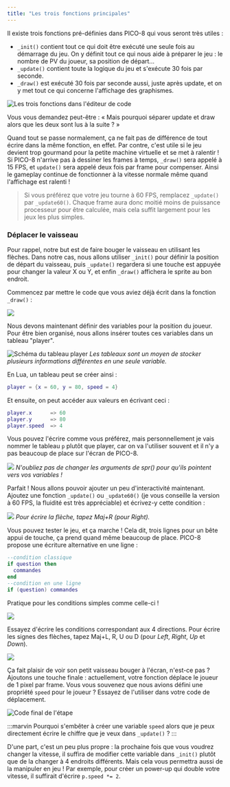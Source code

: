 ```yaml
---
title: "Les trois fonctions principales"
---
```


Il existe trois fonctions pré-définies dans PICO-8 qui vous seront très utiles :

- `_init()` contient tout ce qui doit être exécuté une seule fois au démarrage du jeu. On y définit tout ce qui nous aide à préparer le jeu : le nombre de PV du joueur, sa position de départ...
- `_update()` contient toute la logique du jeu et s'exécute 30 fois par seconde.
- `_draw()` est exécuté 30 fois par seconde aussi, juste après update, et on y met tout ce qui concerne l'affichage des graphismes.

![Les trois fonctions dans l'éditeur de code](./les-3-fonctions.png)

Vous vous demandez peut-être : « Mais pourquoi séparer update et draw alors que les deux sont lus à la suite ? »

Quand tout se passe normalement, ça ne fait pas de différence de tout écrire dans la même fonction, en effet. Par contre, c'est utile si le jeu devient trop gourmand pour la petite machine virtuelle et se met à ralentir ! Si PICO-8 n'arrive pas à dessiner les frames à temps, `_draw()` sera appelé à 15 FPS, et `update()` sera appelé deux fois par frame pour compenser. Ainsi le gameplay continue de fonctionner à la vitesse normale même quand l'affichage est ralenti !

> Si vous préférez que votre jeu tourne à 60 FPS, remplacez `_update()` par `_update60()`. Chaque frame aura donc moitié moins de puissance processeur pour être calculée, mais cela suffit largement pour les jeux les plus simples.

### Déplacer le vaisseau

Pour rappel, notre but est de faire bouger le vaisseau en utilisant les flèches. Dans notre cas, nous allons utiliser `_init()` pour définir la position de départ du vaisseau, puis `_update()` regardera si une touche est appuyée pour changer la valeur X ou Y, et enfin `_draw()` affichera le sprite au bon endroit.

Commencez par mettre le code que vous aviez déjà écrit dans la fonction `_draw()` :

![](./function-draw.png)

Nous devons maintenant définir des variables pour la position du joueur. Pour être bien organisé, nous allons insérer toutes ces variables dans un tableau "player".

![Schéma du tableau player](./player.png)
*Les tableaux sont un moyen de stocker plusieurs informations différentes en une seule variable.*

En Lua, un tableau peut se créer ainsi :

```lua
player = {x = 60, y = 80, speed = 4}
```

Et ensuite, on peut accéder aux valeurs en écrivant ceci :

```lua
player.x      => 60
player.y      => 80
player.speed  => 4
```

Vous pouvez l'écrire comme vous préférez, mais personnellement je vais nommer le tableau `p` plutôt que player, car on va l'utiliser souvent et il n'y a pas beaucoup de place sur l'écran de PICO-8.

![](./function-init.png)
*N'oubliez pas de changer les arguments de spr() pour qu'ils pointent vers vos variables !*

Parfait ! Nous allons pouvoir ajouter un peu d'interactivité maintenant. Ajoutez une fonction `_update()` ou `_update60()` (je vous conseille la version à 60 FPS, la fluidité est très appréciable) et écrivez-y cette condition :

![](./premier-if.png)
*Pour écrire la flèche, tapez Maj+R (pour Right).*

Vous pouvez tester le jeu, et ça marche ! Cela dit, trois lignes pour un bête appui de touche, ça prend quand même beaucoup de place. PICO-8 propose une écriture alternative en une ligne :

```lua
--condition classique
if question then
  commandes
end
--condition en une ligne
if (question) commandes
```

Pratique pour les conditions simples comme celle-ci !

![](./one-line-if.png)

Essayez d'écrire les conditions correspondant aux 4 directions. Pour écrire les signes des flèches, tapez Maj+L, R, U ou D (pour *Left*, *Right*, *Up* et *Down*).

![](./tous-les-boutons.png)

Ça fait plaisir de voir son petit vaisseau bouger à l'écran, n'est-ce pas ? Ajoutons une touche finale : actuellement, votre fonction déplace le joueur de 1 pixel par frame. Vous vous souvenez que nous avions défini une propriété `speed` pour le joueur ? Essayez de l'utiliser dans votre code de déplacement.

![Code final de l'étape](./p-speed.png)

:::marvin
Pourquoi s'embêter à créer une variable `speed` alors que je peux directement écrire le chiffre que je veux dans `_update()` ?
:::

D'une part, c'est un peu plus propre : la prochaine fois que vous voudrez changer la vitesse, il suffira de modifier cette variable dans `_init()` plutôt que de la changer à 4 endroits différents. Mais cela vous permettra aussi de la manipuler en jeu ! Par exemple, pour créer un power-up qui double votre vitesse, il suffirait d'écrire `p.speed *= 2`.
